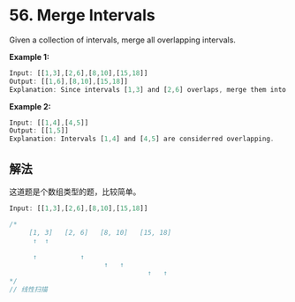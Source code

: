 # 56. Merge Intervals

Given a collection of intervals, merge all overlapping intervals.

**Example 1:**

```js
Input: [[1,3],[2,6],[8,10],[15,18]]
Output: [[1,6],[8,10],[15,18]]
Explanation: Since intervals [1,3] and [2,6] overlaps, merge them into [1,6].
```

**Example 2:**

```js
Input: [[1,4],[4,5]]
Output: [[1,5]]
Explanation: Intervals [1,4] and [4,5] are considerred overlapping.
```

## 解法

这道题是个数组类型的题，比较简单。

```js
Input: [[1,3],[2,6],[8,10],[15,18]]

/*
     [1, 3]   [2, 6]   [8, 10]   [15, 18]
      ↑  ↑

      ↑           ↑
                        ↑   ↑
                                   ↑   ↑
*/
// 线性扫描
```